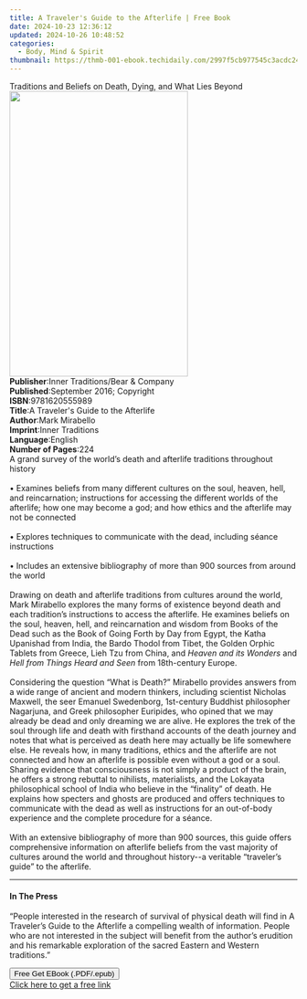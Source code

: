 ```yaml
---
title: A Traveler's Guide to the Afterlife | Free Book
date: 2024-10-23 12:36:12
updated: 2024-10-26 10:48:52
categories:
  - Body, Mind & Spirit
thumbnail: https://thmb-001-ebook.techidaily.com/2997f5cb977545c3acdc242cbe0e9df82214ba5188dbb3c83f18c42b2aa46267.jpg
---
```

<main id="book-container">
  <div class="flex flex-col">
    <div class="book-brief flex-1 py-6 px-4 sm:p-6 md:py-10 md:px-8">
      <!-- brief-->
      <div class="book-brief-main">
        Traditions and Beliefs on Death, Dying, and What Lies Beyond
      </div>
    </div>
    <div
      class="book-meta-info flex-1 grid gap-4 col-start-1 col-end-3 row-start-1 sm:mb-6 sm:grid-cols-4 lg:gap-6 lg:col-start-2 lg:row-end-6 lg:row-span-6 lg:mb-0"
    >
      <div
        class="book-meta-info-left place-content-center mt-4 p-4 text-sm leading-6 col-start-2 col-span-2 dark:text-slate-400"
      >
        <img
          class="w-full h-500 object-cover rounded-lg sm:h-255 sm:col-span-2 lg:col-span-full"
          src="https://img-001-ebook.techidaily.com/dd0e0745ba5ea63e36330d4c89fbb867d82642b96ee912e4d18d74aa4eba559d.jpg"
          alt=""
          width="312"
          height="500"
        />
      </div>
      <div
        class="book-meta-info-right mt-2 col-start-1 row-start-2 col-span-3 self-center"
      >
        <!-- meta data  -->
        <div class="flex flex-col px-4 md:px-8">
          <div class="flex-1">
            <strong>Publisher</strong>:<span class="px-2"
              >Inner Traditions/Bear &amp; Company</span
            >
          </div>
          <div class="flex-1">
            <strong>Published</strong>:<span class="px-2"
              >September 2016; Copyright</span
            >
          </div>
          <div class="flex-1">
            <strong>ISBN</strong>:<span class="px-2">9781620555989</span>
          </div>
          <div class="flex-1">
            <strong>Title</strong>:<span class="px-2"
              >A Traveler&#39;s Guide to the Afterlife</span
            >
          </div>
          <div class="flex-1">
            <strong>Author</strong>:<span class="px-2">Mark Mirabello</span>
          </div>
          <div class="flex-1">
            <strong>Imprint</strong>:<span class="px-2">Inner Traditions</span>
          </div>
          <div class="flex-1">
            <strong>Language</strong>:<span class="px-2">English</span>
          </div>
          <div class="flex-1">
            <strong>Number of Pages</strong>:<span class="px-2">224</span>
          </div>
        </div>
      </div>
    </div>
    <div class="book-description flex-1 py-6 px-4 sm:p-6 md:py-10 md:px-8">
      <div class="book-description-main">
        <div accordion-content="" id="description">
          A grand survey of the world’s death and afterlife traditions
          throughout history <br />
          <br />• Examines beliefs from many different cultures on the soul,
          heaven, hell, and reincarnation; instructions for accessing the
          different worlds of the afterlife; how one may become a god; and how
          ethics and the afterlife may not be connected <br />
          <br />• Explores techniques to communicate with the dead, including
          séance instructions <br />
          <br />• Includes an extensive bibliography of more than 900 sources
          from around the world <br />
          <br />Drawing on death and afterlife traditions from cultures around
          the world, Mark Mirabello explores the many forms of existence beyond
          death and each tradition’s instructions to access the afterlife. He
          examines beliefs on the soul, heaven, hell, and reincarnation and
          wisdom from Books of the Dead such as the Book of Going Forth by Day
          from Egypt, the Katha Upanishad from India, the Bardo Thodol from
          Tibet, the Golden Orphic Tablets from Greece, Lieh Tzu from China, and
          <i>Heaven and its Wonders</i> and
          <i>Hell from Things Heard and Seen</i> from 18th-century Europe.
          <br /><br />Considering the question “What is Death?” Mirabello
          provides answers from a wide range of ancient and modern thinkers,
          including scientist Nicholas Maxwell, the seer Emanuel Swedenborg,
          1st-century Buddhist philosopher Nagarjuna, and Greek philosopher
          Euripides, who opined that we may already be dead and only dreaming we
          are alive. He explores the trek of the soul through life and death
          with firsthand accounts of the death journey and notes that what is
          perceived as death here may actually be life somewhere else. He
          reveals how, in many traditions, ethics and the afterlife are not
          connected and how an afterlife is possible even without a god or a
          soul. Sharing evidence that consciousness is not simply a product of
          the brain, he offers a strong rebuttal to nihilists, materialists, and
          the Lokayata philosophical school of India who believe in the
          “finality” of death. He explains how specters and ghosts are produced
          and offers techniques to communicate with the dead as well as
          instructions for an out-of-body experience and the complete procedure
          for a séance. <br />
          <br />With an extensive bibliography of more than 900 sources, this
          guide offers comprehensive information on afterlife beliefs from the
          vast majority of cultures around the world and throughout history--a
          veritable “traveler’s guide” to the afterlife.
        </div>
        <div class="accordion-fader"></div>
      </div>
    </div>
    <div class="book-excerpts flex-1 py-6 px-4 sm:p-6 md:py-10 md:px-8">
      <!-- excerpts-->
      <div class="book-excerpts-main">
        <hr />
        <h4 class="placeholder placeholder-heading">
          <span>In The Press</span>
        </h4>
        <p>
          “People interested in the research of survival of physical death will
          find in A Traveler’s Guide to the Afterlife a compelling wealth of
          information. People who are not interested in the subject will benefit
          from the author’s erudition and his remarkable exploration of the
          sacred Eastern and Western traditions.”
        </p>
      </div>
    </div>
    <div
      class="book-about-author flex-1 py-6 px-4 sm:p-6 md:py-10 md:px-8"
    ></div>
    <div class="book-free-get flex-1 py-6 px-4 sm:p-6 md:py-10 md:px-8">
      <button
        id="btn-free-get"
        class="bg-blue-500 hover:bg-blue-700 text-white font-bold py-2 px-4 rounded"
      >
        Free Get EBook (.PDF/.epub)
      </button>
      <div id="countdown-display" class="px-2 text-lg mt-2"></div>
      <a
        id="free-link"
        class="hidden bg-blue-500 hover:bg-blue-700 text-white font-bold py-2 px-4 rounded"
        href="https://www.ebooks.com/en-us/book/95782275/a-traveler-s-guide-to-the-afterlife/mark-mirabello/"
        target="_blank"
        >Click here to get a free link</a
      >
    </div>
    <script>
      let countdownTime = 0;
      let countdownInterval = null;
      document
        .getElementById('btn-free-get')
        .addEventListener('click', startCountdown);
      function startCountdown() {
        countdownTime = new Date().getTime() + 60000 * 3;
        countdownInterval = setInterval(updateCountdown, 1000);
        document.getElementById('btn-free-get').disabled = true;
        document
          .getElementById('btn-free-get')
          .classList.add('bg-gray-500', 'cursor-not-allowed');
      }
      function updateCountdown() {
        let currentTime = new Date().getTime();
        let timeLeft = countdownTime - currentTime;
        let secondsLeft = Math.floor(timeLeft / 1000);
        document.getElementById('countdown-display').innerHTML =
          `Remaining time: ${secondsLeft} seconds.`;
        if (secondsLeft <= 0) {
          clearInterval(countdownInterval);
          document.getElementById('btn-free-get').classList.add('hidden');
          document.getElementById('free-link').classList.remove('hidden');
          document.getElementById('countdown-display').innerHTML = '';
        }
      }
    </script>
  </div>
</main>
